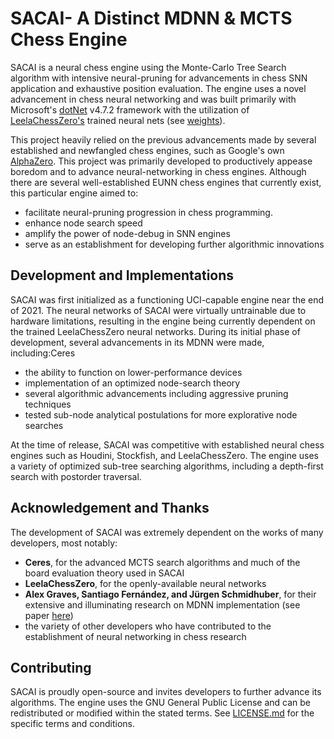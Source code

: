 # SACAI- A Distinct MDNN & MCTS Chess Engine
SACAI is a neural chess engine using the Monte-Carlo Tree Search algorithm with intensive neural-pruning for advancements in chess SNN application and exhaustive position evaluation. The engine uses a novel advancement in chess neural networking and was built primarily with Microsoft's [dotNet](https://dotnet.microsoft.com/en-us/download/dotnet-framework) v4.7.2 framework with the utilization of [LeelaChessZero's](https://github.com/LeelaChessZero/lc0) trained neural nets (see [weights](weights/)). 

This project heavily relied on the previous advancements made by several established and newfangled chess engines, such as Google's own [AlphaZero](https://deepmind.com/blog/article/alphazero-shedding-new-light-grand-games-chess-shogi-and-go). This project was primarily developed to productively appease boredom and to advance neural-networking in chess engines. Although there are several well-established EUNN chess engines that currently exist, this particular engine aimed to:
* facilitate neural-pruning progression in chess programming.
* enhance node search speed
* amplify the power of node-debug in SNN engines
* serve as an establishment for developing further algorithmic innovations

## Development and Implementations
SACAI was first initialized as a functioning UCI-capable engine near the end of 2021. The neural networks of SACAI were virtually untrainable due to hardware limitations, resulting in the engine being currently dependent on the trained LeelaChessZero neural networks. During its initial phase of development, several advancements in its MDNN were made, including:Ceres
* the ability to function on lower-performance devices
* implementation of an optimized node-search theory
* several algorithmic advancements including aggressive pruning techniques
* tested sub-node analytical postulations for more explorative node searches

At the time of release, SACAI was competitive with established neural chess engines such as Houdini, Stockfish, and LeelaChessZero. The engine uses a variety of optimized sub-tree searching algorithms, including a depth-first search with postorder traversal.

## Acknowledgement and Thanks
The development of SACAI was extremely dependent on the works of many developers, most notably:
* **Ceres**, for the advanced MCTS search algorithms and much of the board evaluation theory used in SACAI
* **LeelaChessZero**, for the openly-available neural networks
* **Alex Graves, Santiago Fernández, and Jürgen Schmidhuber**, for their extensive and illuminating research on MDNN implementation (see paper [here](https://people.idsia.ch/~juergen/icann_2007.pdf))
* the variety of other developers who have contributed to the establishment of neural networking in chess research

## Contributing
SACAI is proudly open-source and invites developers to further advance its algorithms. The engine uses the GNU General Public License and can be redistributed or modified within the stated terms. See [LICENSE.md](LICENSE.md) for the specific terms and conditions.
